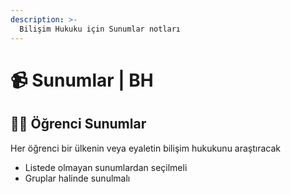 ```yaml
---
description: >-
  Bilişim Hukuku için Sunumlar notları
---
```


# 📹 Sunumlar \| BH

## 👨‍🎓 Öğrenci Sunumlar

Her öğrenci bir ülkenin veya eyaletin bilişim hukukunu araştıracak

- Listede olmayan sunumlardan seçilmeli
- Gruplar halinde sunulmalı

